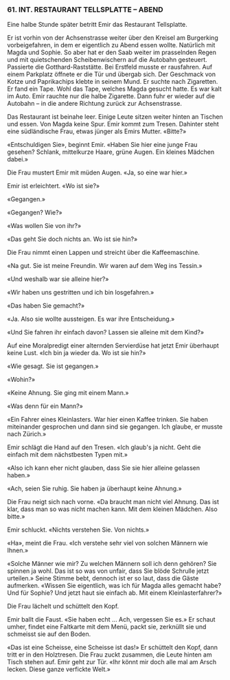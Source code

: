 ### 61. INT. RESTAURANT TELLSPLATTE – ABEND

Eine halbe Stunde später betritt Emir das Restaurant Tellsplatte.

Er ist vorhin von der Achsenstrasse weiter über den Kreisel am Burgerking vorbeigefahren, in dem er eigentlich zu Abend essen wollte. Natürlich mit Magda und Sophie. So aber hat er den Saab weiter im prasselnden Regen und mit quietschenden Scheibenwischern auf die Autobahn gesteuert. Passierte die Gotthard-Raststätte. Bei Erstfeld musste er rausfahren. Auf einem Parkplatz öffnete er die Tür und übergab sich. Der Geschmack von Kotze und Paprikachips klebte in seinem Mund. Er suchte nach Zigaretten. Er fand ein Tape. Wohl das Tape, welches Magda gesucht hatte. Es war kalt im Auto. Emir rauchte nur die halbe Zigarette. Dann fuhr er wieder auf die Autobahn – in die andere Richtung zurück zur Achsenstrasse.

Das Restaurant ist beinahe leer. Einige Leute sitzen weiter hinten an Tischen und essen. Von Magda keine Spur. Emir kommt zum Tresen. Dahinter steht eine südländische Frau, etwas jünger als Emirs Mutter. «Bitte?»

«Entschuldigen Sie», beginnt Emir. «Haben Sie hier eine junge Frau gesehen? Schlank, mittelkurze Haare, grüne Augen. Ein kleines Mädchen dabei.»

Die Frau mustert Emir mit müden Augen. «Ja, so eine war hier.» 

Emir ist erleichtert. «Wo ist sie?»

«Gegangen.»

«Gegangen? Wie?»

«Was wollen Sie von ihr?»

«Das geht Sie doch nichts an. Wo ist sie hin?»

Die Frau nimmt einen Lappen und streicht über die Kaffeemaschine.

«Na gut. Sie ist meine Freundin. Wir waren auf dem Weg ins Tessin.»

«Und weshalb war sie alleine hier?»

«Wir haben uns gestritten und ich bin losgefahren.»

«Das haben Sie gemacht?»

«Ja. Also sie wollte aussteigen. Es war ihre Entscheidung.»

«Und Sie fahren ihr einfach davon? Lassen sie alleine mit dem Kind?»

Auf eine Moralpredigt einer alternden Servierdüse hat jetzt Emir überhaupt keine Lust. «Ich bin ja wieder da. Wo ist sie hin?»

«Wie gesagt. Sie ist gegangen.»

«Wohin?»

«Keine Ahnung. Sie ging mit einem Mann.»

«Was denn für ein Mann?»

«Ein Fahrer eines Kleinlasters. War hier einen Kaffee trinken. Sie haben miteinander gesprochen und dann sind sie gegangen. Ich glaube, er musste nach Zürich.»

Emir schlägt die Hand auf den Tresen. «Ich glaub's ja nicht. Geht die einfach mit dem nächstbesten Typen mit.»

«Also ich kann eher nicht glauben, dass Sie sie hier alleine gelassen haben.»

«Ach, seien Sie ruhig. Sie haben ja überhaupt keine Ahnung.»

Die Frau neigt sich nach vorne. «Da braucht man nicht viel Ahnung. Das ist klar, dass man so was nicht machen kann. Mit dem kleinen Mädchen. Also bitte.»

Emir schluckt. «Nichts verstehen Sie. Von nichts.»

«Ha», meint die Frau. «Ich verstehe sehr viel von solchen Männern wie Ihnen.»

«Solche Männer wie mir? Zu welchen Männern soll ich denn gehören? Sie spinnen ja wohl. Das ist so was von unfair, dass Sie blöde Schrulle jetzt urteilen.» Seine Stimme bebt, dennoch ist er so laut, dass die Gäste aufmerken. «Wissen Sie eigentlich, was ich für Magda alles gemacht habe? Und für Sophie? Und jetzt haut sie einfach ab. Mit einem Kleinlasterfahrer?»

Die Frau lächelt und schüttelt den Kopf.

Emir ballt die Faust. «Sie haben echt ... Ach, vergessen Sie es.» Er schaut umher, findet eine Faltkarte mit dem Menü, packt sie, zerknüllt sie und schmeisst sie auf den Boden.

«Das ist eine Scheisse, eine Scheisse ist das!» Er schüttelt den Kopf, dann tritt er in den Holztresen. Die Frau zuckt zusammen, die Leute hinten am Tisch stehen auf. Emir geht zur Tür. «Ihr könnt mir doch alle mal am Arsch lecken. Diese ganze verfickte Welt.»